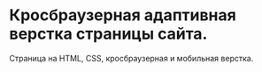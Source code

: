 # Кросбраузерная адаптивная верстка страницы сайта.

Страница на HTML, CSS, кросбраузерная и мобильная верстка.

